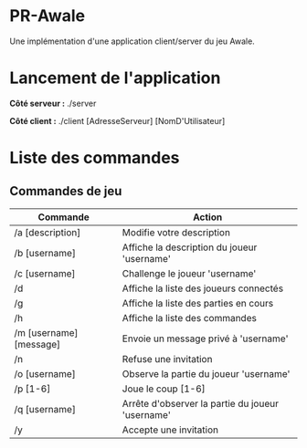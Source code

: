 # PR-Awale
Une implémentation d'une application client/server du jeu Awale.

# Lancement de l'application
**Côté serveur :**
./server

**Côté client :**
./client [AdresseServeur] [NomD'Utilisateur]

# Liste des commandes

## Commandes de jeu
| Commande | Action |
| --- | --- |
| /a [description] | Modifie votre description |
| /b [username] | Affiche la description du joueur 'username' |
| /c [username] | Challenge le joueur 'username' |
| /d | Affiche la liste des joueurs connectés |
| /g | Affiche la liste des parties en cours
| /h | Affiche la liste des commandes |
| /m [username] [message] | Envoie un message privé à 'username' |
| /n | Refuse une invitation |
| /o [username] | Observe la partie du joueur 'username' |
| /p [1-6] | Joue le coup [1-6] |
| /q [username] | Arrête d'observer la partie du joueur 'username' |
| /y | Accepte une invitation |